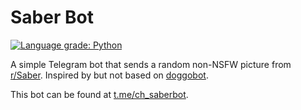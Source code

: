 # Saber Bot

[![Language grade: Python](https://img.shields.io/lgtm/grade/python/g/chuahou/saberbot.svg?logo=lgtm&logoWidth=18)](https://lgtm.com/projects/g/chuahou/saberbot/context:python)

A simple Telegram bot that sends a random non-NSFW picture from [r/Saber](https://old.reddit.com/r/Saber).
Inspired by but not based on [doggobot](https://github.com/dzakyputra/doggobot).

This bot can be found at [t.me/ch_saberbot](https://t.me/ch_saberbot).
